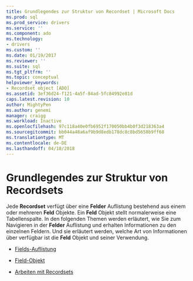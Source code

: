 ```yaml
---
title: Grundlegendes zur Struktur von Recordset | Microsoft Docs
ms.prod: sql
ms.prod_service: drivers
ms.service: ''
ms.component: ado
ms.technology:
- drivers
ms.custom: ''
ms.date: 01/19/2017
ms.reviewer: ''
ms.suite: sql
ms.tgt_pltfrm: ''
ms.topic: conceptual
helpviewer_keywords:
- Recordset object [ADO]
ms.assetid: 3ef36d24-f121-4a5f-84ad-5fc84992e81d
caps.latest.revision: 10
author: MightyPen
ms.author: genemi
manager: craigg
ms.workload: Inactive
ms.openlocfilehash: 97c118a40e0fb6952f170050bb4b0f3d218363a4
ms.sourcegitcommit: bb044a48a6af9b9d8edb178dc8c8bd5658b9ff68
ms.translationtype: MT
ms.contentlocale: de-DE
ms.lasthandoff: 04/18/2018
---
```

# <a name="understanding-recordset-structure"></a>Grundlegendes zur Struktur von Recordsets
Jede **Recordset** verfügt über eine **Felder** Auflistung bestehend aus einem oder mehreren **Feld** Objekte. Ein **Feld** Objekt stellt normalerweise eine Tabellenspalte. In den folgenden Themen werden erläutert, wie Sie zum Navigieren in der **Felder** Auflistung und erhalten Informationen zu den einzelnen Feldern. Und sie erläutert werden, welche Art von Informationen über verfügbar ist die **Feld** Objekt und seiner Verwendung.  
  
-   [Fields-Auflistung](../../../ado/guide/data/the-fields-collection.md)  
  
-   [Field-Objekt](../../../ado/guide/data/the-field-object.md)  
  
-   [Arbeiten mit Recordsets](../../../ado/guide/data/working-with-recordsets.md)
